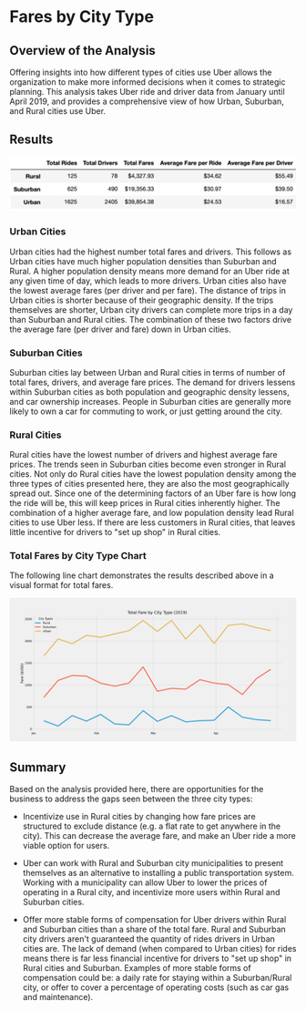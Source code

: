 # Fares by City Type

## Overview of the Analysis

Offering insights into how different types of cities use Uber allows the organization to make more informed decisions when it comes to strategic planning. This analysis takes Uber ride and driver data from January until April 2019, and provides a comprehensive view of how Urban, Suburban, and Rural cities use Uber.

## Results

![Summary Dataframe](https://github.com/juberr/Pyber/blob/main/Challenge/analysis/city%20type%20df.png?raw=true)

### Urban Cities

Urban cities had the highest number total fares and drivers. This follows as Urban cities have much higher population densities than Suburban and Rural. A higher population density means more demand for an Uber ride at any given time of day, which leads to more drivers. Urban cities also have the lowest average fares (per driver and per fare). The distance of trips in Urban cities is shorter because of their geographic density. If the trips themselves are shorter, Urban city drivers can complete more trips in a day than Suburban and Rural cities. The combination of these two factors drive the average fare (per driver and fare) down in Urban cities.

### Suburban Cities

Suburban cities lay between Urban and Rural cities in terms of number of total fares, drivers, and average fare prices. The demand for drivers lessens within Suburban cities as both population and geographic density lessens, and car ownership increases. People in Suburban cities are generally more likely to own a car for commuting to work, or just getting around the city.

### Rural Cities

Rural cities have the lowest number of drivers and highest average fare prices. The trends seen in Suburban cities become even stronger in Rural cities. Not only do Rural cities have the lowest population density among the three types of cities presented here, they are also the most geographically spread out. Since one of the determining factors of an Uber fare is how long the ride will be, this will keep prices in Rural cities inherently higher. The combination of a higher average fare, and low population density lead Rural cities to use Uber less. If there are less customers in Rural cities, that leaves little incentive for drivers to "set up shop" in Rural cities.

### Total Fares by City Type Chart

The following line chart demonstrates the results described above in a visual format for total fares.

![Fare summary graph](https://github.com/juberr/Pyber/blob/main/Challenge/analysis/PyBer_fare_summary.png?raw=true)

## Summary

Based on the analysis provided here, there are opportunities for the business to address the gaps seen between the three city types:

* Incentivize use in Rural cities by changing how fare prices are structured to exclude distance (e.g. a flat rate to get anywhere in the city). This can decrease the average fare, and make an Uber ride a more viable option for users.

* Uber can work with Rural and Suburban city municipalities to present themselves as an alternative to installing a public transportation system. Working with a municipality can allow Uber to lower the prices of operating in a Rural city, and incentivize more users within Rural and Suburban cities.

* Offer more stable forms of compensation for Uber drivers within Rural and Suburban cities than a share of the total fare. Rural and Suburban city drivers aren't guaranteed the quantity of rides drivers in Urban cities are. The lack of demand (when compared to Urban cities) for rides means there is far less financial incentive for drivers to "set up shop" in Rural cities and Suburban. Examples of more stable forms of compensation could be: a daily rate for staying within a Suburban/Rural city, or offer to cover a percentage of operating costs (such as car gas and maintenance).

